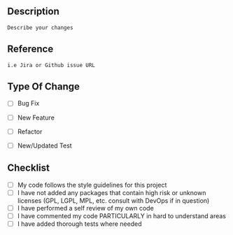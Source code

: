 ## Description

    Describe your changes

## Reference

    i.e Jira or Github issue URL

## Type Of Change

- [ ] Bug Fix
- [ ] New Feature 
- [ ] Refactor
- [ ] New/Updated Test


## Checklist
    
- [ ] My code follows the style guidelines for this project
- [ ] I have not added any packages that contain high risk or unknown licenses (GPL,  LGPL, MPL, etc. consult with DevOps if in question)
- [ ] I have performed a self review of my own code
- [ ] I have commented my code PARTICULARLY in hard to understand areas
- [ ] I have added thorough tests where needed